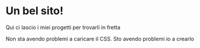 # Un bel sito!
Qui ci lascio i miei progetti per trovarli in fretta

Non sta avendo problemi a caricare il CSS.
Sto avendo problemi io a crearlo